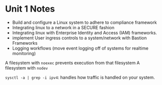 # Unit 1 Notes


- Build and configure a Linux system to adhere to compliance framework
- Integrating linux to a network in a SECURE fashion
- Integrating linux with Enterprise Identity and Access (IAM) frameworks.
- implement User ingress controls to a system/network with Bastion Frameworks
- Logging workflows (move event logging off of systems for realtime monitoring)

A filesystem with `noexec` prevents execution from that filesystem
A filesystem with `nodev` 


`sysctl -a | grep -i ipv4`: handles how traffic is handled on your system.  
